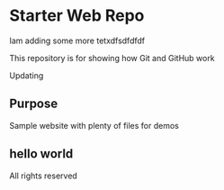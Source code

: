 # Starter Web Repo

Iam adding some more tetxdfsdfdfdf

This repository is for showing how Git and GitHub work

Updating

## Purpose

Sample website with plenty of files for demos

## hello world

All rights reserved